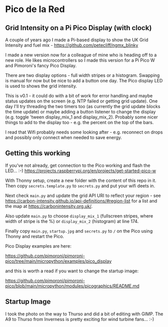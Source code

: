 # Pico de la Red
## Grid Intensity on a Pi Pico Display (with clock)
A couple of years ago I made a Pi-based display to show the UK Grid Intensity and fuel mix - https://github.com/petecliff/ngmx_blinky

I made a new version now for a colleague of mine who is heading off to a new role. He likes microcontrollers so I made this version for a Pi Pico W and
Pimoroni's fancy Pico Display.

There are two display options - full width stripes or a histogram. Swapping is manual for now but be nice to add a button one day. The Pico display LED is used to shows
the grid intensity.

This is v0.1 - it could do with a bit of work for error handling and maybe status updates on the screen (e.g. NTP failed or getting grid update).
One day I'll try threading the two timers too (as currently the grid update blocks the time update) or maybe adding a button listener to change
the display (e.g. toggle 'tween display_mix_1 and display_mix_2). Probably some nicer things to add to the display too - e.g. the percent on the top of the bars.

I read that Wifi probably needs some looking after - e.g. reconnect on drops and possibly only connect when needed to save energy.

## Getting this working
If you've not already, get connection to the Pico working and flash the LED... :-)
https://projects.raspberrypi.org/en/projects/get-started-pico-w

With Thonny setup, create a new folder with the content of this repo in it. Then copy `secrets.template.py` to `secrets.py` and put your wifi deets in.

Next check `main.py` and update the grid API URI to reflect your region - see https://carbon-intensity.github.io/api-definitions/#region-list for a list and
the map at https://carbonintensity.org.uk/.

Also update `main.py` to choose `display_mix_1` (fullscreen stripes, where width of stripe is the %) or `display_mix_2` (histogram) at line 174.

Finally copy `main.py`, `startup.jpg` and `secrets.py` to `/` on the Pico using Thonny and restart the Pico.

Pico Display examples are here:

https://github.com/pimoroni/pimoroni-pico/tree/main/micropython/examples/pico_display

and this is worth a read if you want to change the startup image:

https://github.com/pimoroni/pimoroni-pico/blob/main/micropython/modules/picographics/README.md

## Startup Image
I took the photo on the way to Thurso and did a bit of editing with GIMP. 
The A9 to Thurso from Inverness is pretty exciting for wind turbine fans... :-)
